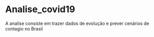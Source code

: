 # Analise_covid19
A analise consiste em trazer dados de evolução e prever cenários de contagio no Brasil
